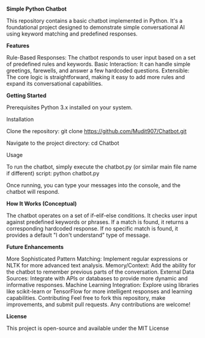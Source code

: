 **Simple Python Chatbot**

This repository contains a basic chatbot implemented in Python. It's a foundational project designed to demonstrate simple conversational AI using keyword matching and predefined responses.

**Features**

Rule-Based Responses: The chatbot responds to user input based on a set of predefined rules and keywords.
Basic Interaction: It can handle simple greetings, farewells, and answer a few hardcoded questions.
Extensible: The core logic is straightforward, making it easy to add more rules and expand its conversational capabilities.

**Getting Started**

Prerequisites
Python 3.x installed on your system.

Installation

Clone the repository:
git clone https://github.com/Mudit907/Chatbot.git

Navigate to the project directory:
cd Chatbot

Usage

To run the chatbot, simply execute the chatbot.py (or similar main file name if different) script:
python chatbot.py

Once running, you can type your messages into the console, and the chatbot will respond.

**How It Works (Conceptual)**

The chatbot operates on a set of if-elif-else conditions. It checks user input against predefined keywords or phrases. If a match is found, it returns a corresponding hardcoded response. If no specific match is found, it provides a default "I don't understand" type of message.

**Future Enhancements**

More Sophisticated Pattern Matching: Implement regular expressions or NLTK for more advanced text analysis.
Memory/Context: Add the ability for the chatbot to remember previous parts of the conversation.
External Data Sources: Integrate with APIs or databases to provide more dynamic and informative responses.
Machine Learning Integration: Explore using libraries like scikit-learn or TensorFlow for more intelligent responses and learning capabilities.
Contributing
Feel free to fork this repository, make improvements, and submit pull requests. Any contributions are welcome!

**License**

This project is open-source and available under the MIT License
